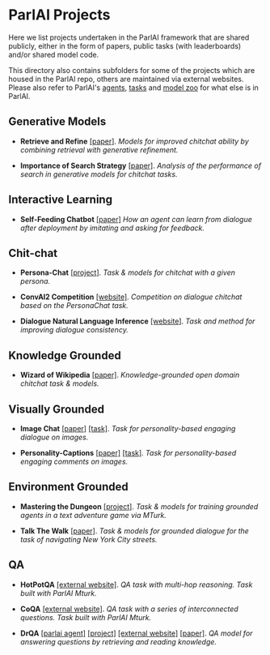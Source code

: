 # ParlAI Projects

Here we list projects undertaken in the ParlAI framework that are shared publicly, either in the form of papers, public tasks (with leaderboards) and/or shared model code. 

This directory also contains subfolders for some of the projects which are housed in the ParlAI repo, others are maintained via external websites. Please also refer to ParlAI's [agents](https://github.com/facebookresearch/ParlAI/tree/master/parlai/tasks), [tasks](https://github.com/facebookresearch/ParlAI/tree/master/parlai/agents) and [model zoo](https://github.com/facebookresearch/ParlAI/tree/master/parlai/zoo) for what else is in ParlAI.

## Generative Models

- **Retrieve and Refine** [[paper]](https://arxiv.org/abs/1808.04776). 
  _Models for improved chitchat ability by combining retrieval with generative refinement._
  
- **Importance of Search Strategy** [[paper]](https://arxiv.org/abs/1811.00907). 
  _Analysis of the performance of search in generative models for chitchat tasks._
  
## Interactive Learning

- **Self-Feeding Chatbot** [[paper]](https://arxiv.org/abs/1901.05415)
  _How an agent can learn from dialogue after deployment by imitating and asking for feedback._  
  
## Chit-chat

- **Persona-Chat** [[project]](https://github.com/facebookresearch/ParlAI/tree/master/projects/personachat). 
_Task & models for chitchat with a given persona._

- **ConvAI2 Competition** [[website]](http://convai.io/). 
_Competition on dialogue chitchat based on the PersonaChat task._

- **Dialogue Natural Language Inference** [[website]](https://wellecks.github.io/dialogue_nli/). 
  _Task and method for improving dialogue consistency._
  
## Knowledge Grounded

- **Wizard of Wikipedia** [[paper]](https://openreview.net/forum?id=r1l73iRqKm). 
  _Knowledge-grounded open domain chitchat task & models._

## Visually Grounded

- **Image Chat** [[paper]](https://klshuster.github.io/image_chat/) [[task]](https://github.com/facebookresearch/ParlAI/tree/master/parlai/tasks/image_chat). 
  _Task for personality-based engaging dialogue on images._

- **Personality-Captions** [[paper]](https://arxiv.org/abs/1810.10665) [[task]](https://github.com/facebookresearch/ParlAI/tree/master/parlai/tasks/personality_captions). 
  _Task for personality-based engaging comments on images._

## Environment Grounded

- **Mastering the Dungeon** [[project]](https://github.com/facebookresearch/ParlAI/tree/master/projects/mastering_the_dungeon). 
_Task & models for training grounded agents in a text adventure game via MTurk._

- **Talk The Walk** [[paper]](https://arxiv.org/abs/1807.03367). 
_Task & models for grounded dialogue for the task of navigating New York City streets._

## QA

- **HotPotQA** [[external website]](https://hotpotqa.github.io/). 
_QA task with multi-hop reasoning. Task built with ParlAI Mturk._

- **CoQA** [[external website]](https://stanfordnlp.github.io/coqa/). 
_QA task with a series of interconnected questions. Task built with ParlAI Mturk._

- **DrQA** [[parlai agent]](https://github.com/facebookresearch/ParlAI/tree/master/parlai/agents/drqa) [[project]](https://github.com/facebookresearch/ParlAI/tree/master/projects/drqa) [[external website]](https://github.com/facebookresearch/DrQA) [[paper]](https://arxiv.org/abs/1704.00051). 
_QA model for answering questions by retrieving and reading knowledge._



